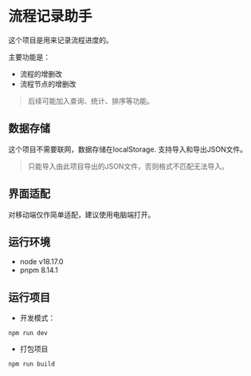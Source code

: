 # 流程记录助手

这个项目是用来记录流程进度的。

主要功能是：  
* 流程的增删改  
* 流程节点的增删改  

> 后续可能加入查询、统计、排序等功能。  

## 数据存储
这个项目不需要联网，数据存储在localStorage.
支持导入和导出JSON文件。

> 只能导入由此项目导出的JSON文件，否则格式不匹配无法导入。

## 界面适配
对移动端仅作简单适配，建议使用电脑端打开。

## 运行环境
* node v18.17.0
* pnpm 8.14.1

## 运行项目
* 开发模式：
```
npm run dev
```
* 打包项目
```
npm run build
```